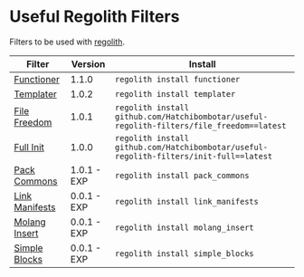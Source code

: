 # Useful Regolith Filters
Filters to be used with [regolith](https://bedrock-oss.github.io/regolith/).

| Filter                             | Version     | Install                                                                                   |
|------------------------------------|-------------|-------------------------------------------------------------------------------------------|
| [Functioner](./functioner)         | 1.1.0       | `regolith install functioner`                                                             |
| [Templater](./templater)           | 1.0.2       | `regolith install templater`                                                              |
| [File Freedom](./file_freedom)     | 1.0.1       | `regolith install github.com/Hatchibombotar/useful-regolith-filters/file_freedom==latest` |
| [Full Init](./init-full)           | 1.0.0       | `regolith install github.com/Hatchibombotar/useful-regolith-filters/init-full==latest`    |
| [Pack Commons](./pack_commons)     | 1.0.1 - EXP | `regolith install pack_commons`                                                           |
| [Link Manifests](./link_manifests) | 0.0.1 - EXP | `regolith install link_manifests`                                                         |
| [Molang Insert](./molang_insert)   | 0.0.1 - EXP | `regolith install molang_insert`                                                          |
| [Simple Blocks](./simple_blocks)   | 0.0.1 - EXP | `regolith install simple_blocks`                                                          |
